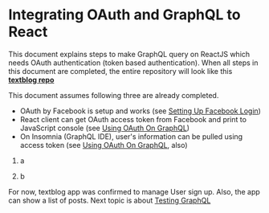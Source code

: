 # Integrating OAuth and GraphQL to React

This document explains steps to make GraphQL query on ReactJS which needs
OAuth authentication (token based authentication).
When all steps in this document are completed, the entire repository will look like this
__[textblog repo]()__

This document assumes following three are already completed.
- OAuth by Facebook is setup and works (see [Setting Up Facebook Login](./SettingUpFacebookLogin.md))
- React client can get OAuth access token from Facebook and print to JavaScript console
(see [Using OAuth On GraphQL](./UsingOAuthOnGraphQL.md))
- On Insomnia (GraphQL IDE), user's information can be pulled using access token
(see [Using OAuth On GraphQL](./UsingOAuthOnGraphQL.md), also)

1. a

2. b    
    
For now, textblog app was confirmed to manage User sign up. Also, the app can show
a list of posts. Next topic is about [Testing GraphQL](./TestingGraphQL.md)
